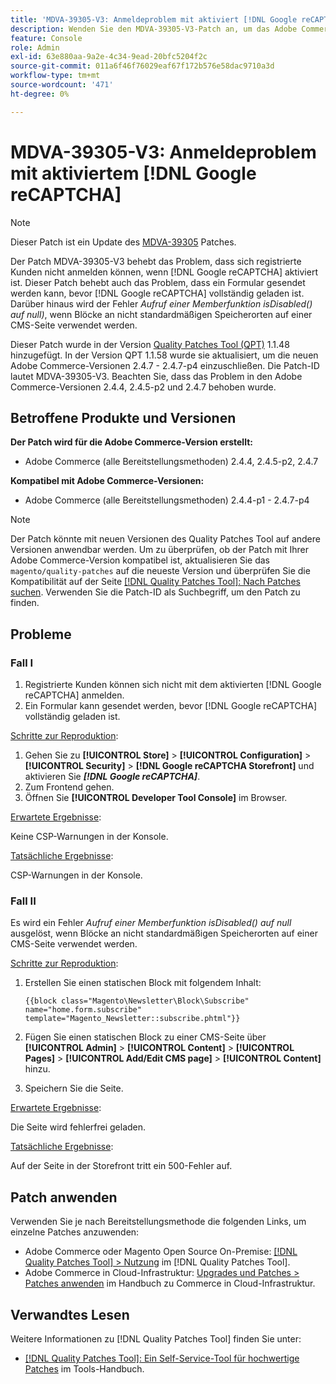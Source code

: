 ```yaml
---
title: 'MDVA-39305-V3: Anmeldeproblem mit aktiviert [!DNL Google reCAPTCHA]'
description: Wenden Sie den MDVA-39305-V3-Patch an, um das Adobe Commerce-Problem zu beheben, bei dem sich registrierte Kunden nicht anmelden können, wenn  [!DNL Google reCAPTCHA]  aktiviert ist. Dieser Patch behebt auch das Problem, dass ein Formular gesendet werden kann, bevor  [!DNL Google reCAPTCHA]  vollständig geladen ist. Außerdem wird der Fehler *Aufruf einer Memberfunktion isDisabled() auf null* behoben, wenn Blöcke an nicht standardmäßigen Stellen auf einer CMS-Seite verwendet werden.
feature: Console
role: Admin
exl-id: 63e880aa-9a2e-4c34-9ead-20bfc5204f2c
source-git-commit: 011a6f46f76029eaf67f172b576e58dac9710a3d
workflow-type: tm+mt
source-wordcount: '471'
ht-degree: 0%

---
```


# MDVA-39305-V3: Anmeldeproblem mit aktiviertem [!DNL Google reCAPTCHA]

>[!NOTE]
>
>Dieser Patch ist ein Update des [MDVA-39305](/help/tools/quality-patches-tool/patches-available-in-qpt/v1-1-1/mdva-39305-login-issues-with-enabled-google-recaptcha.md) Patches.

Der Patch MDVA-39305-V3 behebt das Problem, dass sich registrierte Kunden nicht anmelden können, wenn [!DNL Google reCAPTCHA] aktiviert ist. Dieser Patch behebt auch das Problem, dass ein Formular gesendet werden kann, bevor [!DNL Google reCAPTCHA] vollständig geladen ist. Darüber hinaus wird der Fehler *Aufruf einer Memberfunktion isDisabled() auf null)*, wenn Blöcke an nicht standardmäßigen Speicherorten auf einer CMS-Seite verwendet werden.

Dieser Patch wurde in der Version [Quality Patches Tool (QPT)](https://experienceleague.adobe.com/de/docs/commerce-operations/tools/quality-patches-tool/quality-patches-tool-to-self-serve-quality-patches) 1.1.48 hinzugefügt. In der Version QPT 1.1.58 wurde sie aktualisiert, um die neuen Adobe Commerce-Versionen 2.4.7 - 2.4.7-p4 einzuschließen. Die Patch-ID lautet MDVA-39305-V3. Beachten Sie, dass das Problem in den Adobe Commerce-Versionen 2.4.4, 2.4.5-p2 und 2.4.7 behoben wurde.

## Betroffene Produkte und Versionen

**Der Patch wird für die Adobe Commerce-Version erstellt:**

* Adobe Commerce (alle Bereitstellungsmethoden) 2.4.4, 2.4.5-p2, 2.4.7

**Kompatibel mit Adobe Commerce-Versionen:**

* Adobe Commerce (alle Bereitstellungsmethoden) 2.4.4-p1 - 2.4.7-p4

>[!NOTE]
>
>Der Patch könnte mit neuen Versionen des Quality Patches Tool auf andere Versionen anwendbar werden. Um zu überprüfen, ob der Patch mit Ihrer Adobe Commerce-Version kompatibel ist, aktualisieren Sie das `magento/quality-patches` auf die neueste Version und überprüfen Sie die Kompatibilität auf der Seite [[!DNL Quality Patches Tool]: Nach Patches suchen](https://experienceleague.adobe.com/de/docs/commerce-operations/tools/quality-patches-tool/quality-patches-tool-to-self-serve-quality-patches). Verwenden Sie die Patch-ID als Suchbegriff, um den Patch zu finden.

## Probleme

### Fall I

1. Registrierte Kunden können sich nicht mit dem aktivierten [!DNL Google reCAPTCHA] anmelden.
1. Ein Formular kann gesendet werden, bevor [!DNL Google reCAPTCHA] vollständig geladen ist.

<u>Schritte zur Reproduktion</u>:

1. Gehen Sie zu **[!UICONTROL Store]** > **[!UICONTROL Configuration]** > **[!UICONTROL Security]** > **[!DNL Google reCAPTCHA Storefront]** und aktivieren Sie ***[!DNL Google reCAPTCHA]***.
1. Zum Frontend gehen.
1. Öffnen Sie **[!UICONTROL Developer Tool Console]** im Browser.

<u>Erwartete Ergebnisse</u>:

Keine CSP-Warnungen in der Konsole.

<u>Tatsächliche Ergebnisse</u>:

CSP-Warnungen in der Konsole.

### Fall II

Es wird ein Fehler *Aufruf einer Memberfunktion isDisabled() auf null* ausgelöst, wenn Blöcke an nicht standardmäßigen Speicherorten auf einer CMS-Seite verwendet werden.

<u>Schritte zur Reproduktion</u>:

1. Erstellen Sie einen statischen Block mit folgendem Inhalt:

   ```
   {{block class="Magento\Newsletter\Block\Subscribe" name="home.form.subscribe"
   template="Magento_Newsletter::subscribe.phtml"}}
   ```

1. Fügen Sie einen statischen Block zu einer CMS-Seite über **[!UICONTROL Admin]** > **[!UICONTROL Content]** > **[!UICONTROL Pages]** > **[!UICONTROL Add/Edit CMS page]** > **[!UICONTROL Content]** hinzu.
1. Speichern Sie die Seite.

<u>Erwartete Ergebnisse</u>:

Die Seite wird fehlerfrei geladen.

<u>Tatsächliche Ergebnisse</u>:

Auf der Seite in der Storefront tritt ein 500-Fehler auf.

## Patch anwenden

Verwenden Sie je nach Bereitstellungsmethode die folgenden Links, um einzelne Patches anzuwenden:

* Adobe Commerce oder Magento Open Source On-Premise: [[!DNL Quality Patches Tool] > Nutzung](/help/tools/quality-patches-tool/usage.md) im [!DNL Quality Patches Tool].
* Adobe Commerce in Cloud-Infrastruktur: [Upgrades und Patches > Patches anwenden](https://experienceleague.adobe.com/docs/commerce-cloud-service/user-guide/develop/upgrade/apply-patches.html?lang=de) im Handbuch zu Commerce in Cloud-Infrastruktur.

## Verwandtes Lesen

Weitere Informationen zu [!DNL Quality Patches Tool] finden Sie unter:

* [[!DNL Quality Patches Tool]: Ein Self-Service-Tool für hochwertige Patches](/help/tools/quality-patches-tool/quality-patches-tool-to-self-serve-quality-patches.md) im Tools-Handbuch.
